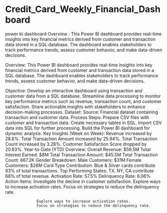 # Credit_Card_Weekly_Financial_Dashboard
power bi dashboard
Overview       :  This Power BI dashboard provides real-time insights into key financial metrics derived from customer and transaction data stored in a SQL database. The dashboard enables stakeholders to track performance 
                  trends, assess customer behavior, and make data-driven decisions.


Overview:
This Power BI dashboard provides real-time insights into key financial metrics derived from customer and transaction data stored in a SQL database. The dashboard enables stakeholders to track performance trends, assess customer behavior, and make data-driven decisions.

Objective:
Develop an interactive dashboard using transaction and customer data from a SQL database.
Streamline data processing to monitor key performance metrics such as revenue, transaction count, and customer satisfaction.
Share actionable insights with stakeholders to enhance decision-making processes.
Dataset:
Source: Financial dataset containing transaction and customer data.
Process Steps:
Prepare CSV files with customer and transaction data.
Create necessary tables in SQL.
Import CSV data into SQL for further processing.
Build the Power BI dashboard for dynamic analysis.
Key Insights (Week on Week):
Revenue increased by 28.8%.
Total Transaction Amount increased by 25.94%.
Total Transaction Count increased by 3.28%.
Customer Satisfaction Score dropped by 20.63%.
Year-to-Date (YTD) Overview:
Overall Revenue: $56.5M
Total Interest Earned: $8M
Total Transaction Amount: $45.5M
Total Transaction Count: 667.2K
Gender Breakdown:
Male Customers: $31M
Female Customers: $26M
Card Type Contribution:
Blue & Silver cards contribute 93% of total transactions.
Top Performing States: TX, NY, CA contribute 68% of total revenue.
Activation Rate: 57.5%
Delinquency Rate: 6.06%
Action Items:
Investigate the decline in customer satisfaction.
Explore ways to increase activation rates.
Focus on strategies to reduce the delinquency rate.

                  Explore ways to increase activation rates.
                  Focus on strategies to reduce the delinquency rate.  
